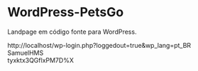 # WordPress-PetsGo
Landpage em código fonte para  WordPress.

http://localhost/wp-login.php?loggedout=true&wp_lang=pt_BR
 <br /> SamuelHMS
 <br /> tyxktx3QGflxPM7D%X

